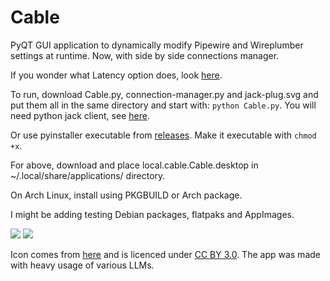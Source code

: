 # Cable
PyQT GUI application to dynamically modify Pipewire and Wireplumber settings at runtime.
Now, with side by side connections manager. 


If you wonder what Latency option does, look [here](https://pipewire.pages.freedesktop.org/wireplumber/daemon/configuration/alsa.html#alsa-extra-latency-properties). 




To run, download Cable.py, connection-manager.py and jack-plug.svg and put them all in the same directory and start with:
`python Cable.py`. You will need python jack client, see [here](https://pypi.org/project/JACK-Client/0.5.1/). 

Or use pyinstaller executable from [releases](https://github.com/magillos/Cable/releases). Make it executable with `chmod +x`.

For above, download and place local.cable.Cable.desktop in ~/.local/share/applications/ directory.

On Arch Linux, install using PKGBUILD or Arch package.

I might be adding testing Debian packages, flatpaks and AppImages.


![](https://github.com/magillos/Cable/blob/main/Cable.png)
![](https://github.com/magillos/Cable/blob/main/Cables.png)

Icon comes from [here](https://game-icons.net/1x1/delapouite/jack-plug.html) and is licenced under [CC BY 3.0](https://creativecommons.org/licenses/by/3.0/).
The app was made with heavy usage of various LLMs.
